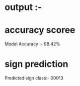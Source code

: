 # output :-

# accuracy scoree

 Model Accuracy :- 98.42% 

# sign prediction 
 Predicted sign class:- 00013
